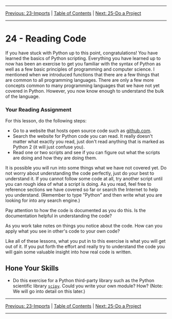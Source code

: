 <!-- Navigation -->

---

[Previous: 23-Imports](./23-Imports.md) | [Table of Contents](./00-Table-of-Contents.md) | [Next: 25-Do a Project](./25-Do-a-Project.md)

---
<!-- End Navigation -->
# 24 - Reading Code

If you have stuck with Python up to this point, congratulations! You have learned the basics of Python scripting. Everything you have learned up to now has been an exercise to get you familiar with the syntax of Python as well as a few basic principles of programming and computer science. I mentioned when we introduced functions that there are a few things that are common to all programming languages. There are only a few more concepts common to many programming languages that we have not yet covered in Python. However, you now know enough to understand the bulk of the language.

### Your Reading Assignment

For this lesson, do the following steps:

-  Go to a website that hosts open source code such as [github.com](https://github.com). 
- Search the website for Python code you can read. It really doesn't matter what exactly you read, just don't read anything that is marked as Python 2 (it will just confuse you).
- Read one or two scripts and see if you can figure out what the scripts are doing and how they are doing them.

It is possible you will run into some things what we have not covered yet. Do not worry about understanding the code perfectly, just do your best to understand it. If you cannot follow some code at all, try another script until you can rough idea of what a script is doing. As you read, feel free to reference sections we have covered so far or search the Internet to help you understand. (Remember to type "Python" and then write what you are looking for into any search engine.)

Pay attention to how the code is documented as you do this. Is the documentation helpful in understanding the code?

As you work take notes on things you notice about the code. How can you apply what you see in other's code to your own code?

Like all of these lessons, what you put in to this exercise is what you will get out of it. If you put forth the effort and really try to understand the code you will gain some valuable insight into how real code is written.

## Hone Your Skills

- Do this exercise for a Python third-party library such as the Python scientific library [`scipy`](https://github.com/scipy/scipy/tree/v1.2.0/scipy). Could you write your own module? How? (Note: We will go into detail on this later.)

<!-- Navigation -->

---

[Previous: 23-Imports](./23-Imports.md) | [Table of Contents](./00-Table-of-Contents.md) | [Next: 25-Do a Project](./25-Do-a-Project.md)

---
<!-- End Navigation -->
